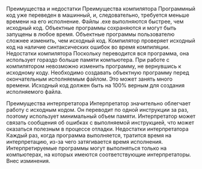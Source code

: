 Преимущества и недостатки Преимущества компилятора Программный код уже переведен в машинный, и, следовательно, требуется меньше времени на его исполнение. Файлы .exe выполняются быстрее, чем исходный код. Объектные программы сохраняются и могут быть запущены в любое время. Объектные программы пользователю сложнее изменить, чем исходный код. Компилятор проверяет исходный код на наличие синтаксических ошибок во время компиляции. Недостатки компилятора Поскольку переводится вся программа, она использует гораздо больше памяти компьютера. При работе с компилятором невозможно изменить программу, не вернувшись к исходному коду. Необходимо создавать объектную программу перед окончательным исполняемым файлом. Это может занять много времени. Исходный код должен быть на 100% верным для создания исполняемого файла.

Преимущества интерпретатора Интерпретатор значительно облегчает работу с исходным кодом. Он переводит по одной инструкции за раз, поэтому использует минимальный объем памяти. Интерпретатор может связать сообщения об ошибках с выполняемой инструкцией, что может оказаться полезным в процессе отладки. Недостатки интерпретатора Каждый раз, когда программа выполняется, тратится время на интерпретацию, из-за чего затягивается время исполнения. Интерпретируемые программы могут выполняться только на компьютерах, на которых имеются соответствующие интерпретаторы.
Внес изминения.
